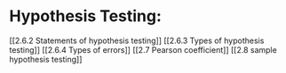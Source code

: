 # Hypothesis Testing:

[[2.6.2 Statements of hypothesis testing]]
[[2.6.3 Types of hypothesis testing]]
[[2.6.4 Types of errors]]
[[2.7 Pearson coefficient]]
[[2.8 sample hypothesis testing]]

